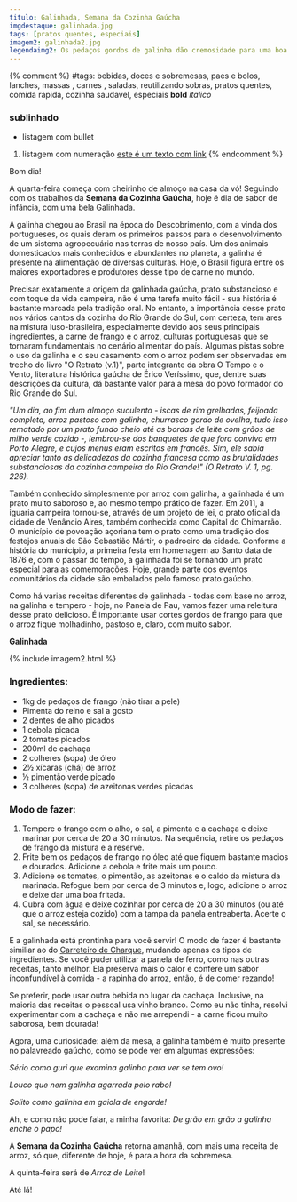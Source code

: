 ```yaml
---
titulo: Galinhada, Semana da Cozinha Gaúcha
imgdestaque: galinhada.jpg
tags: [pratos quentes, especiais]
imagem2: galinhada2.jpg
legendaimg2: Os pedaços gordos de galinha dão cremosidade para uma boa galinhada!
---
```

{% comment %}
#tags: bebidas, doces e sobremesas, paes e bolos, lanches, massas , carnes , saladas, reutilizando sobras, pratos quentes, comida rapida, cozinha saudavel, especiais
**bold**
*italico*
### sublinhado
* listagem com bullet
1. listagem com numeração
[este é um texto com link](https://www.enderecodolink.com)
{% endcomment %}

Bom dia!

A quarta-feira começa com cheirinho de almoço na casa da vó! Seguindo com os trabalhos da **Semana da Cozinha Gaúcha**, hoje é dia de sabor de infância, com uma bela Galinhada. 

A galinha chegou ao Brasil na época do Descobrimento, com a vinda dos portugueses, os quais deram os primeiros passos para o desenvolvimento de um sistema agropecuário nas terras de nosso país. Um dos animais domesticados mais conhecidos e abundantes no planeta, a galinha é presente na alimentação de diversas culturas. Hoje, o Brasil figura entre os maiores exportadores e produtores desse tipo de carne no mundo. 

Precisar exatamente a origem da galinhada gaúcha, prato substancioso e com toque da vida campeira, não é uma tarefa muito fácil - sua história é bastante marcada pela tradição oral. No entanto, a importância desse prato nos vários cantos da cozinha do Rio Grande do Sul, com certeza, tem ares na mistura luso-brasileira, especialmente devido aos seus principais ingredientes, a carne de frango e o arroz, culturas portuguesas que se tornaram fundamentais no cenário alimentar do país. Algumas pistas sobre o uso da galinha e o seu casamento com o arroz podem ser observadas em trecho do livro "O Retrato (v.1)", parte integrante da obra O Tempo e o Vento, literatura histórica gaúcha de Érico Veríssimo, que, dentre suas descrições da cultura, dá bastante valor para a mesa do povo formador do Rio Grande do Sul. 

*"Um dia, ao fim dum almoço suculento - iscas de rim grelhadas, feijoada completa, arroz pastoso com galinha, churrasco gordo de ovelha, tudo isso rematado por um prato fundo cheio até as bordas de leite com grãos de milho verde cozido -, lembrou-se dos banquetes de que fora conviva em Porto Alegre, e cujos menus eram escritos em francês. Sim, ele sabia apreciar tanto as delicadezas da cozinha francesa como as brutalidades substanciosas da cozinha campeira do Rio Grande!" (O Retrato V. 1, pg. 226).*

Também conhecido simplesmente por arroz com galinha, a galinhada é um prato muito saboroso e, ao mesmo tempo prático de fazer. Em 2011, a iguaria campeira tornou-se, através de um projeto de lei, o prato oficial da cidade de Venâncio Aires, também conhecida como Capital do Chimarrão. O município de povoação açoriana tem o prato como uma tradição dos festejos anuais de São Sebastião Mártir, o padroeiro da cidade. Conforme a história do município, a primeira festa em homenagem ao Santo data de 1876 e, com o passar do tempo, a galinhada foi se tornando um prato especial para as comemorações. Hoje, grande parte dos eventos comunitários da cidade são embalados pelo famoso prato gaúcho. 

Como há varias receitas diferentes de galinhada - todas com base no arroz, na galinha e tempero - hoje, no Panela de Pau, vamos fazer uma releitura desse prato delicioso. É importante usar cortes gordos de frango para que o arroz fique molhadinho, pastoso e, claro, com muito sabor.

**Galinhada**

{% include imagem2.html %}

### Ingredientes: 

* 1kg de pedaços de frango (não tirar a pele)
* Pimenta do reino e sal a gosto
* 2 dentes de alho picados
* 1 cebola picada
* 2 tomates picados
* 200ml de cachaça 
* 2 colheres (sopa) de óleo
* 2½ xícaras (chá) de arroz 
* ½ pimentão verde picado
* 3 colheres (sopa) de azeitonas verdes picadas 

### Modo de fazer:

1. Tempere o frango com o alho, o sal, a pimenta e a cachaça e deixe marinar por cerca de 20 a 30 minutos. Na sequência, retire os pedaços de frango da mistura e a reserve.
2. Frite bem os pedaços de frango no óleo até que fiquem bastante macios e dourados. Adicione a cebola e frite mais um pouco.
3. Adicione os tomates, o pimentão, as azeitonas e o caldo da mistura da marinada. Refogue bem por cerca de 3 minutos e, logo, adicione o arroz e deixe dar uma boa fritada. 
4. Cubra com água e deixe cozinhar por cerca de 20 a 30 minutos (ou até que o arroz esteja cozido) com a tampa da panela entreaberta. Acerte o sal, se necessário. 

E a galinhada está prontinha para você servir! O modo de fazer é bastante similiar ao do [Carreteiro de Charque](https://paneladepau.com.br/semana-da-cozinha-gaucha-carreteiro-de-charque/), mudando apenas os tipos de ingredientes. Se você puder utilizar a panela de ferro, como nas outras receitas, tanto melhor. Ela preserva mais o calor e confere um sabor inconfundível à comida - a rapinha do arroz, então, é de comer rezando! 

Se preferir, pode usar outra bebida no lugar da cachaça. Inclusive, na maioria das receitas o pessoal usa vinho branco. Como eu não tinha, resolvi experimentar com a cachaça e não me arrependi - a carne ficou muito saborosa, bem dourada!

Agora, uma curiosidade: além da mesa, a galinha também é muito presente no palavreado gaúcho, como se pode ver em algumas expressões:

*Sério como guri que examina galinha para ver se tem ovo!*

*Louco que nem galinha agarrada pelo rabo!*

*Solito como galinha em gaiola de engorde!*

Ah, e como não pode falar, a minha favorita: *De grão em grão a galinha enche o papo!*

A **Semana da Cozinha Gaúcha** retorna amanhã, com mais uma receita de arroz, só que, diferente de hoje, é para a hora da sobremesa. 

A quinta-feira será de *Arroz de Leite*!

Até lá!

